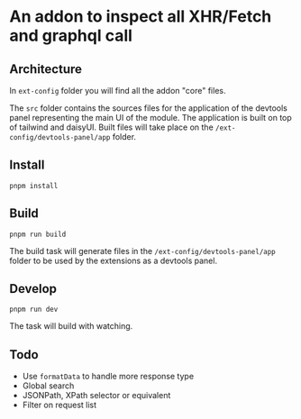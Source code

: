 # An addon to inspect all XHR/Fetch and graphql call

## Architecture

In `ext-config` folder you will find all the addon "core" files.

The `src` folder contains the sources files for the application of the devtools panel representing the main UI of the module.
The application is built on top of tailwind and daisyUI. Built files will take place on the `/ext-config/devtools-panel/app` folder.


## Install

`pnpm install`

## Build

`pnpm run build`

The build task will generate files in the `/ext-config/devtools-panel/app` folder to be used by the extensions as a devtools panel.

## Develop

`pnpm run dev`

The task will build with watching.

## Todo

- Use `formatData` to handle more response type
- Global search
- JSONPath, XPath selector or equivalent
- Filter on request list
